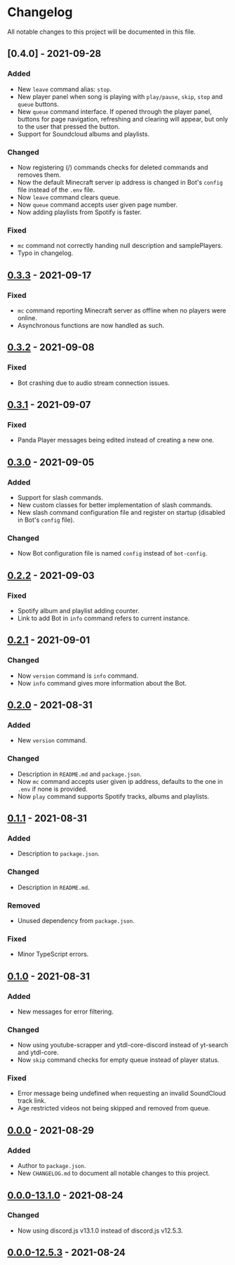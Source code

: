 # Changelog
All notable changes to this project will be documented in this file.

## [0.4.0] - 2021-09-28
### Added
- New `leave` command alias: `stop`.
- New player panel when song is playing with `play/pause`, `skip`, `stop` and `queue` buttons.  
- New `queue` command interface. If opened through the player panel, buttons for page navigation, refreshing and clearing will appear, but only to the user that pressed the button.
- Support for Soundcloud albums and playlists.

### Changed
- Now registering (/) commands checks for deleted commands and removes them.
- Now the default Minecraft server ip address is changed in Bot's `config` file instead of the `.env` file. 
- Now `leave` command clears queue.
- Now `queue` command accepts user given page number.
- Now adding playlists from Spotify is faster.

### Fixed
- `mc` command not correctly handing null description and samplePlayers.
- Typo in changelog.

## [0.3.3] - 2021-09-17
### Fixed
- `mc` command reporting Minecraft server as offline when no players were online.
- Asynchronous functions are now handled as such.

## [0.3.2] - 2021-09-08
### Fixed
- Bot crashing due to audio stream connection issues.

## [0.3.1] - 2021-09-07
### Fixed
- Panda Player messages being edited instead of creating a new one.  

## [0.3.0] - 2021-09-05
### Added
- Support for slash commands.
- New custom classes for better implementation of slash commands.
- New slash command configuration file and register on startup (disabled in Bot's `config` file).

### Changed
- Now Bot configuration file is named `config` instead of `bot-config`.

## [0.2.2] - 2021-09-03
### Fixed
- Spotify album and playlist adding counter.
- Link to add Bot in `info` command refers to current instance.

## [0.2.1] - 2021-09-01
### Changed
- Now `version` command is `info` command.
- Now `info` command gives more information about the Bot.

## [0.2.0] - 2021-08-31
### Added
- New `version` command.

### Changed
- Description in `README.md` and `package.json`.
- Now `mc` command accepts user given ip address, defaults to the one in `.env` if none is provided.
- Now `play` command supports Spotify tracks, albums and playlists.

## [0.1.1] - 2021-08-31
### Added
- Description to `package.json`.

### Changed
- Description in `README.md`.

### Removed
- Unused dependency from `package.json`.

### Fixed
- Minor TypeScript errors.

## [0.1.0] - 2021-08-31
### Added
- New messages for error filtering.

### Changed
- Now using youtube-scrapper and ytdl-core-discord instead of yt-search and ytdl-core.
- Now `skip` command checks for empty queue instead of player status.

### Fixed
- Error message being undefined when requesting an invalid SoundCloud track link.
- Age restricted videos not being skipped and removed from queue.

## [0.0.0] - 2021-08-29
### Added
- Author to `package.json`.
- New `CHANGELOG.md` to document all notable changes to this project.

## [0.0.0-13.1.0] - 2021-08-24
### Changed
- Now using discord.js v13.1.0 instead of discord.js v12.5.3.

## [0.0.0-12.5.3] - 2021-08-24

[0.3.3]: https://github.com/joaompfonseca/panda-bot/compare/v0.3.2...v0.3.3
[0.3.2]: https://github.com/joaompfonseca/panda-bot/compare/v0.3.1...v0.3.2
[0.3.1]: https://github.com/joaompfonseca/panda-bot/compare/v0.3.0...v0.3.1
[0.3.0]: https://github.com/joaompfonseca/panda-bot/compare/v0.2.2...v0.3.0
[0.2.2]: https://github.com/joaompfonseca/panda-bot/compare/v0.2.1...v0.2.2
[0.2.1]: https://github.com/joaompfonseca/panda-bot/compare/v0.2.0...v0.2.1
[0.2.0]: https://github.com/joaompfonseca/panda-bot/compare/v0.1.1...v0.2.0
[0.1.1]: https://github.com/joaompfonseca/panda-bot/compare/v0.1.0...v0.1.1
[0.1.0]: https://github.com/joaompfonseca/panda-bot/compare/v0.0.0...v0.1.0
[0.0.0]: https://github.com/joaompfonseca/panda-bot/compare/v0.0.0-13.1.0...v0.0.0
[0.0.0-13.1.0]: https://github.com/joaompfonseca/panda-bot/compare/v0.0.0-12.5.3...v0.0.0-13.1.0
[0.0.0-12.5.3]: https://github.com/joaompfonseca/panda-bot/releases/tag/v0.0.0-12.5.3